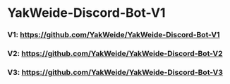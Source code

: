 # YakWeide-Discord-Bot-V1

### V1: https://github.com/YakWeide/YakWeide-Discord-Bot-V1
### V2: https://github.com/YakWeide/YakWeide-Discord-Bot-V2
### V3: https://github.com/YakWeide/YakWeide-Discord-Bot-V3
